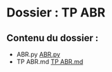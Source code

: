 # Dossier : TP ABR
 
 ## Contenu du dossier : 
- ABR.py [ABR.py](./ABR.py)
- TP ABR.md [TP ABR.md](./TP_ABR.md)
